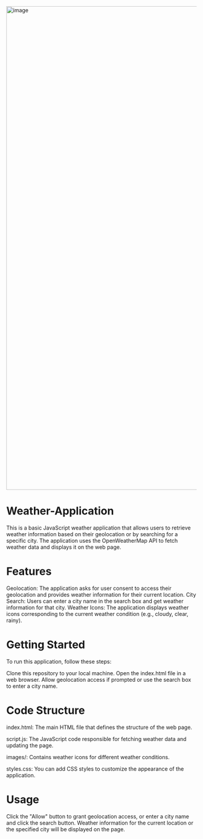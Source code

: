 
<img width="1280" alt="image" src="https://github.com/Juda-Emmanuel/Weather-Application/assets/131518624/786ab749-22ac-46e9-a92e-13e1348026a1">


# Weather-Application

This is a basic JavaScript weather application that allows users to retrieve weather information based on their geolocation or by searching for a specific city. The application uses the OpenWeatherMap API to fetch weather data and displays it on the web page.

# Features
Geolocation: The application asks for user consent to access their geolocation and provides weather information for their current location.
City Search: Users can enter a city name in the search box and get weather information for that city.
Weather Icons: The application displays weather icons corresponding to the current weather condition (e.g., cloudy, clear, rainy).

# Getting Started
To run this application, follow these steps:

Clone this repository to your local machine.
Open the index.html file in a web browser.
Allow geolocation access if prompted or use the search box to enter a city name.

# Code Structure
index.html: The main HTML file that defines the structure of the web page.

script.js: The JavaScript code responsible for fetching weather data and updating the page.

images/: Contains weather icons for different weather conditions.

styles.css: You can add CSS styles to customize the appearance of the application.

# Usage
Click the "Allow" button to grant geolocation access, or enter a city name and click the search button.
Weather information for the current location or the specified city will be displayed on the page.
